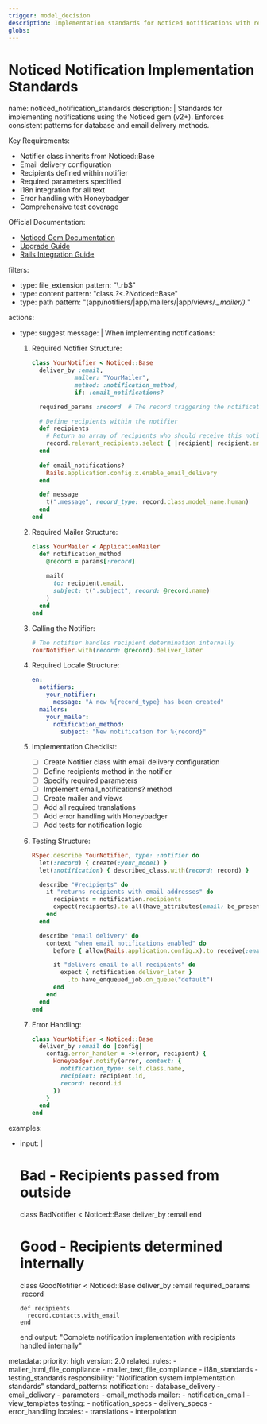 ```yaml
---
trigger: model_decision
description: Implementation standards for Noticed notifications with required email delivery setup, following official Noticed gem patterns
globs: 
---
```

# Noticed Notification Implementation Standards

<rule>
name: noticed_notification_standards
description: |
  Standards for implementing notifications using the Noticed gem (v2+).
  Enforces consistent patterns for database and email delivery methods.

  Key Requirements:
  - Notifier class inherits from Noticed::Base
  - Email delivery configuration
  - Recipients defined within notifier
  - Required parameters specified
  - I18n integration for all text
  - Error handling with Honeybadger
  - Comprehensive test coverage

  Official Documentation:
  - [Noticed Gem Documentation](mdc:https:/github.com/excid3/noticed)
  - [Upgrade Guide](mdc:https:/github.com/excid3/noticed/blob/main/UPGRADE.md)
  - [Rails Integration Guide](mdc:https:/github.com/excid3/noticed/wiki/Rails-Integration)

filters:
  - type: file_extension
    pattern: "\\.rb$"
  - type: content
    pattern: "class.*?<.*?Noticed::Base"
  - type: path
    pattern: "(app/notifiers/|app/mailers/|app/views/.*_mailer/).*"

actions:
  - type: suggest
    message: |
      When implementing notifications:

      1. Required Notifier Structure:
         ```ruby:app/notifiers/your_notifier.rb
         class YourNotifier < Noticed::Base
           deliver_by :email,
                     mailer: "YourMailer",
                     method: :notification_method,
                     if: :email_notifications?

           required_params :record  # The record triggering the notification

           # Define recipients within the notifier
           def recipients
             # Return an array of recipients who should receive this notification
             record.relevant_recipients.select { |recipient| recipient.email.present? }
           end
           
           def email_notifications?
             Rails.application.config.x.enable_email_delivery
           end

           def message
             t(".message", record_type: record.class.model_name.human)
           end
         end
         ```

      2. Required Mailer Structure:
         ```ruby:app/mailers/your_mailer.rb
         class YourMailer < ApplicationMailer
           def notification_method
             @record = params[:record]
             
             mail(
               to: recipient.email,
               subject: t(".subject", record: @record.name)
             )
           end
         end
         ```

      3. Calling the Notifier:
         ```ruby
         # The notifier handles recipient determination internally
         YourNotifier.with(record: @record).deliver_later
         ```

      4. Required Locale Structure:
         ```yaml:config/locales/notifications.en.yml
         en:
           notifiers:
             your_notifier:
               message: "A new %{record_type} has been created"
           mailers:
             your_mailer:
               notification_method:
                 subject: "New notification for %{record}"
         ```

      5. Implementation Checklist:
         - [ ] Create Notifier class with email delivery configuration
         - [ ] Define recipients method in the notifier
         - [ ] Specify required parameters
         - [ ] Implement email_notifications? method
         - [ ] Create mailer and views
         - [ ] Add all required translations
         - [ ] Add error handling with Honeybadger
         - [ ] Add tests for notification logic

      6. Testing Structure:
         ```ruby:spec/notifiers/your_notifier_spec.rb
         RSpec.describe YourNotifier, type: :notifier do
           let(:record) { create(:your_model) }
           let(:notification) { described_class.with(record: record) }

           describe "#recipients" do
             it "returns recipients with email addresses" do
               recipients = notification.recipients
               expect(recipients).to all(have_attributes(email: be_present))
             end
           end

           describe "email delivery" do
             context "when email notifications enabled" do
               before { allow(Rails.application.config.x).to receive(:enable_email_delivery).and_return(true) }

               it "delivers email to all recipients" do
                 expect { notification.deliver_later }
                   .to have_enqueued_job.on_queue("default")
               end
             end
           end
         end
         ```

      7. Error Handling:
         ```ruby
         class YourNotifier < Noticed::Base
           deliver_by :email do |config|
             config.error_handler = ->(error, recipient) {
               Honeybadger.notify(error, context: {
                 notification_type: self.class.name,
                 recipient: recipient.id,
                 record: record.id
               })
             }
           end
         end
         ```

examples:
  - input: |
      # Bad - Recipients passed from outside
      class BadNotifier < Noticed::Base
        deliver_by :email
      end

      # Good - Recipients determined internally
      class GoodNotifier < Noticed::Base
        deliver_by :email
        required_params :record
        
        def recipients
          record.contacts.with_email
        end
      end
    output: "Complete notification implementation with recipients handled internally"

metadata:
  priority: high
  version: 2.0
  related_rules:
    - mailer_html_file_compliance
    - mailer_text_file_compliance
    - i18n_standards
    - testing_standards
  responsibility: "Notification system implementation standards"
  standard_patterns:
    notification:
      - database_delivery
      - email_delivery
      - parameters
      - email_methods
    mailer:
      - notification_email
      - view_templates
    testing:
      - notification_specs
      - delivery_specs
      - error_handling
    locales:
      - translations
      - interpolation
</rule> 
